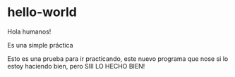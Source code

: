 # hello-world

Hola humanos!

Es una simple práctica

Esto es una prueba para ir practicando, este nuevo programa
que nose si lo estoy haciendo bien,
pero SIII LO HECHO BIEN!
